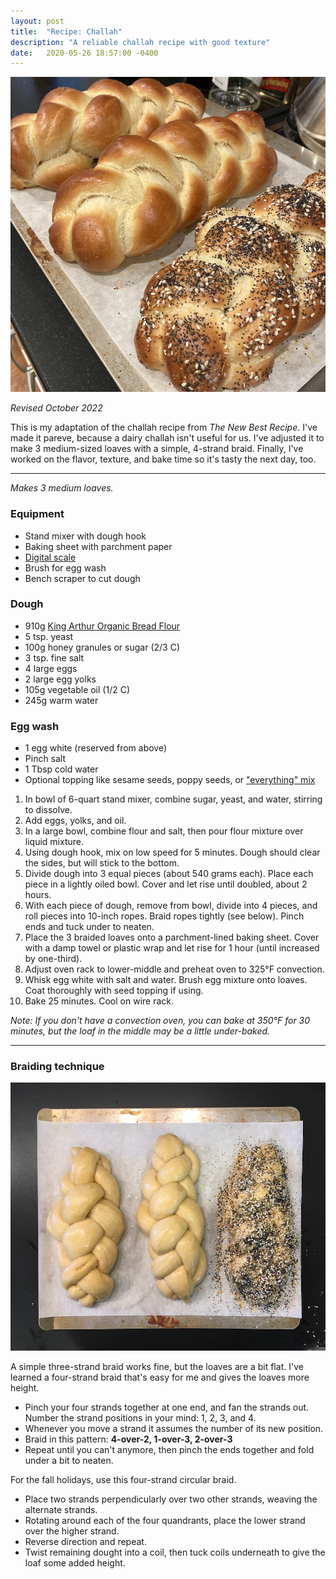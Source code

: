 ```yaml
---
layout: post
title:  "Recipe: Challah"
description: "A reliable challah recipe with good texture"
date:   2020-05-26 18:57:00 -0400
---
```


![Challah, baked](/assets/images/challah_baked.jpg)

_Revised October 2022_

This is my adaptation of the challah recipe from _The New Best Recipe_. I've made it pareve, because a dairy challah isn't useful for us. I've adjusted it to make 3 medium-sized loaves with a simple, 4-strand braid. Finally, I've worked on the flavor,
texture, and bake time so it's tasty the next day, too.

---

_Makes 3 medium loaves._

### Equipment

* Stand mixer with dough hook
* Baking sheet with parchment paper
* [Digital scale](https://www.amazon.com/Kitchen-Scale-Bakers-KD8000-Weight/dp/B00VEKX35Y)
* Brush for egg wash
* Bench scraper to cut dough

### Dough

* 910g [King Arthur Organic Bread Flour](https://shop.kingarthurbaking.com/items/king-arthur-organic-bread-flour-5-lb)
* 5 tsp. yeast
* 100g honey granules or sugar (2/3 C)
* 3 tsp. fine salt
* 4 large eggs
* 2 large egg yolks
* 105g vegetable oil (1/2 C)
* 245g warm water

### Egg wash

* 1 egg white (reserved from above)
* Pinch salt
* 1 Tbsp cold water
* Optional topping like sesame seeds, poppy seeds, or ["everything" mix](https://shop.kingarthurflour.com/items/everything-bagel-topping-8-oz)

1. In bowl of 6-quart stand mixer, combine sugar, yeast, and water, stirring to dissolve.
1. Add eggs, yolks, and oil.
1. In a large bowl, combine flour and salt, then pour flour mixture over liquid mixture. 
1. Using dough hook, mix on low speed for 5 minutes. Dough should clear the sides, but will stick to the bottom.
1. Divide dough into 3 equal pieces (about 540 grams each). Place each piece in a lightly oiled bowl. Cover and let rise until doubled, about 2 hours.
1. With each piece of dough, remove from bowl, divide into 4 pieces, and roll pieces into 10-inch ropes. Braid ropes tightly (see below). Pinch ends and tuck under to neaten.
1. Place the 3 braided loaves onto a parchment-lined baking sheet. Cover with a damp towel or plastic wrap and let rise for 1 hour (until increased by one-third).
1. Adjust oven rack to lower-middle and preheat oven to 325°F convection.
1. Whisk egg white with salt and water. Brush egg mixture onto loaves. Coat thoroughly with seed topping if using.
1. Bake 25 minutes. Cool on wire rack.

_Note: If you don't have a convection oven, you can bake at 350°F for 30 minutes, but the loaf in the middle may be a little under-baked._

---

### Braiding technique

![Challah dough, braided](/assets/images/challah_braided.jpg)

A simple three-strand braid works fine, but the loaves are a bit flat. I've learned a four-strand braid that's easy for me and gives the loaves more height.

* Pinch your four strands together at one end, and fan the strands out. Number the strand positions in your mind: 1, 2, 3, and 4.
* Whenever you move a strand it assumes the number of its new position.
* Braid in this pattern: **4-over-2, 1-over-3, 2-over-3**
* Repeat until you can't anymore, then pinch the ends together and fold under a bit to neaten.

For the fall holidays, use this four-strand circular braid.

* Place two strands perpendicularly over two other strands, weaving the alternate strands.
* Rotating around each of the four quandrants, place the lower strand over the higher strand.
* Reverse direction and repeat.
* Twist remaining dought into a coil, then tuck coils underneath to give the loaf some added height.